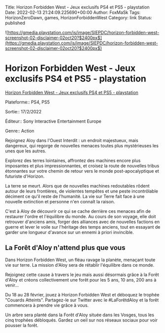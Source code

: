 Title: Horizon Forbidden West - Jeux exclusifs PS4 et PS5 - playstation
Date: 2022-02-13 21:24:09.225690+00:00
Author: FoxMaSk 
Tags: HorizonZeroDawn, games, HorizonForbiddenWest
Category: link
Status: published


![https://gmedia.playstation.com/is/image/SIEPDC/horizon-forbidden-west-screenshot-02-disclaimer-02oct20?$2400px$](https://gmedia.playstation.com/is/image/SIEPDC/horizon-forbidden-west-screenshot-02-disclaimer-02oct20?$2400px$)


# Horizon Forbidden West - Jeux exclusifs PS4 et PS5 - playstation

[Horizon Forbidden West - Jeux exclusifs PS4 et PS5 - playstation](https://www.playstation.com/fr-fr/games/horizon-forbidden-west/)



Plateforme::   PS4, PS5

Sortie::   17/2/2022

Éditeur::   Sony Interactive Entertainment Europe

Genre::   Action


Rejoignez Aloy dans l&#39;Ouest Interdit : un endroit majestueux, mais dangereux, qui regorge de nouvelles menaces toutes plus mystérieuses les unes que les autres.

Explorez des terres lointaines, affrontez des machines encore plus imposantes et plus impressionnantes, et croisez la route de nouvelles tribus étonnantes sur votre chemin de retour vers le monde post-apocalyptique et futuriste d&#39;Horizon.

La terre se meurt. Alors que de nouvelles machines redoutables rôdent autour de leurs frontières, de violentes tempêtes et une peste incontrôlable déciment ce qu&#39;il reste de l&#39;humanité. La vie sur Terre fait face à une nouvelle extinction et personne n&#39;en connaît la raison.

C&#39;est à Aloy de découvrir ce qui se cache derrière ces menaces afin de restaurer l&#39;ordre et l&#39;équilibre du monde. Au cours de son voyage, elle doit retrouver d&#39;anciens amis, forger des alliances avec de nouvelles factions en guerre et lever le voile sur l&#39;héritage des temps anciens, tout en essayant de garder une longueur d&#39;avance sur un ennemi à priori invincible.


## La Forêt d&#39;Aloy n&#39;attend plus que vous

Dans Horizon Forbidden West, un fléau ravage la planète, menaçant toute vie sur terre. La mission d&#39;Aloy sera de rétablir l&#39;équilibre dans ce monde.

Rejoignez cette cause à travers le jeu mais aussi désormais grâce à la Forêt d&#39;Aloy et créons collectivement une forêt pour les 5 ans, 10 ans, 200 ans à venir...

Du 18 au 28 février, jouez à Horizon Forbidden West et déboquez le trophée &#34;Couards Atteints&#34;. Partagez-le sur Twitter avec le #LaForêtdAloy et la forêt commencera à prendre vie grâce à vous.

Un arbre sera planté dans la Forêt d&#39;Aloy située dans les Vosges, tous les cinq trophées débloqués. Gardez un oeil sur nos réseaux sociaux pour voir pousser la forêt.
